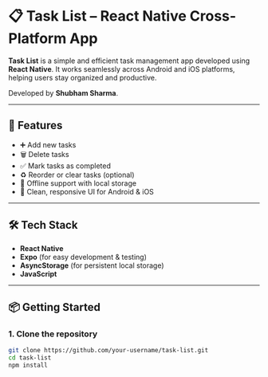 # 📋 Task List – React Native Cross-Platform App

**Task List** is a simple and efficient task management app developed using **React Native**. It works seamlessly across Android and iOS platforms, helping users stay organized and productive.

Developed by **Shubham Sharma**.

---

## 🚀 Features

- ➕ Add new tasks
- 🗑️ Delete tasks
- ✅ Mark tasks as completed
- ♻️ Reorder or clear tasks (optional)
- 💾 Offline support with local storage
- 📱 Clean, responsive UI for Android & iOS

---

## 🛠️ Tech Stack

- **React Native**
- **Expo** (for easy development & testing)
- **AsyncStorage** (for persistent local storage)
- **JavaScript**

---

## 📦 Getting Started

### 1. Clone the repository

```bash
git clone https://github.com/your-username/task-list.git
cd task-list
npm install
```
